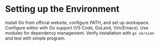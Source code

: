 # Setting up the Environment

Install Go from official website, configure PATH, and set up workspace. Configure editor with Go support (VS Code, GoLand, Vim/Emacs). Use modules for dependency management. Verify installation with `go version` and test with simple program.
